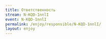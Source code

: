 ```yaml
---
title: Ответственность
stream: N-KQD-1nnlI
event: N-KQD-1nnlI
permalink: /enjoy/responsible/N-KQD-1nnlI/
layout: enjoy
---
```

